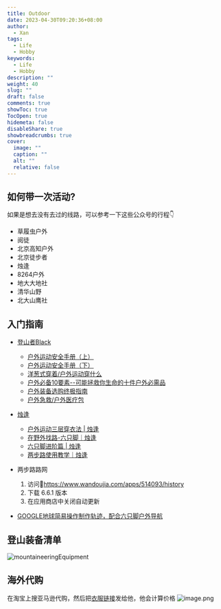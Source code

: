 ```yaml
---
title: Outdoor
date: 2023-04-30T09:20:36+08:00
author:
  - Xan
tags:
  - Life
  - Hobby
keywords:
  - Life
  - Hobby
description: ""
weight: 40
slug: ""
draft: false
comments: true
showToc: true
TocOpen: true
hidemeta: false
disableShare: true
showbreadcrumbs: true
cover:
  image: ""
  caption: ""
  alt: ""
  relative: false
---
```


## 如何带一次活动?
如果是想去没有去过的线路，可以参考一下这些公众号的行程👇
- 草履虫户外
- 阅徒
- 北京高知户外
- 北京徒步者
- 烛逢
- 8264户外
- 地大大地社
- 清华山野
- 北大山鹰社


## 入门指南
- [登山者Black](https://space.bilibili.com/5682935)
	- [户外运动安全手册（上）](https://www.bilibili.com/video/BV1qe411x7gc/?spm_id_from=333.999.0.0&vd_source=ae16ff6478eb15c1b87880540263910b)
	- [户外运动安全手册（下）](https://www.bilibili.com/video/BV1rf4y1U7FZ/?spm_id_from=333.337.search-card.all.click&vd_source=ae16ff6478eb15c1b87880540263910b)
	- [洋葱式穿着/户外运动穿什么](https://www.bilibili.com/video/BV1xE411j77f/?spm_id_from=333.999.0.0&vd_source=ae16ff6478eb15c1b87880540263910b)
	- [户外必备10要素--可能拯救你生命的十件户外必需品](https://www.bilibili.com/video/BV14U4y1577f/?spm_id_from=333.999.0.0&vd_source=ae16ff6478eb15c1b87880540263910b)
	- [户外装备选购终极指南](https://www.bilibili.com/video/BV18z411h7Wq/?vd_source=ae16ff6478eb15c1b87880540263910b)
	- [户外急救/户外医疗包](https://www.bilibili.com/video/BV1ft4y1Q7nh/?spm_id_from=333.999.0.0&vd_source=ae16ff6478eb15c1b87880540263910b)

- [烛逢](https://space.bilibili.com/604006215)
	- [户外运动三层穿衣法 | 烛逢](https://www.bilibili.com/video/BV1CQ4y1v7qo/?spm_id_from=333.788&vd_source=ae16ff6478eb15c1b87880540263910b)
	- [在野外找路-六只脚｜烛逢](https://www.bilibili.com/video/BV1Tr4y1C7XT/?spm_id_from=333.788&vd_source=ae16ff6478eb15c1b87880540263910b)
	- [六只脚进阶篇 | 烛逢](https://www.bilibili.com/video/BV1af4y1T7dK/?spm_id_from=333.788&vd_source=ae16ff6478eb15c1b87880540263910b)
	- [两步路使用教学｜烛逢](https://www.bilibili.com/video/BV1Mi4y117Zc/?spm_id_from=333.999.0.0&vd_source=ae16ff6478eb15c1b87880540263910b)

- 两步路路网
	1. 访问🔗<https://www.wandoujia.com/apps/514093/history>
	2. 下载 6.6.1 版本
	3. 在应用商店中关闭自动更新

- [GOOGLE地球简易操作制作轨迹，配合六只脚户外导航](https://mp.weixin.qq.com/s/bCp1WXavE7DeweMb9WoDkw)

## 登山装备清单
![mountaineeringEquipment](https://bu.dusays.com/2022/10/30/635e1c4fb1e10.png)

## 海外代购
在淘宝上搜亚马逊代购，然后把[衣服链接](https://www.amazon.com/Amazon-Essentials-Stretch-Long-Sleeve-Pullover/dp/B07FLWRP2K/ref=sr_1_52?crid=30CWS1VUYTRFU&dchild=1&keywords=amazon%2Bessentials%2Blong%2Bsleeve%2Bshirt%2Bmen&qid=1621000634&sprefix=amazon%2Bessentials%2Blong%2Caps%2C443&sr=8-52&th=1&psc=1)发给他，他会计算价格
![image.png](https://bu.dusays.com/2023/01/14/63c243c4af274.png)

